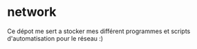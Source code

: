 # network

Ce dépot me sert a stocker mes différent programmes et scripts d'automatisation pour le réseau  :) 
